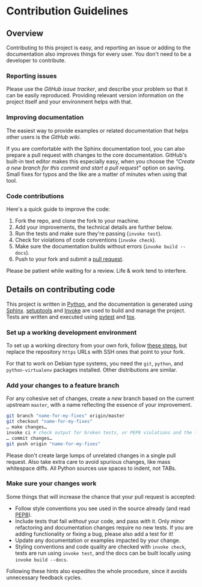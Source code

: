 # Contribution Guidelines

## Overview

Contributing to this project is easy, and reporting an issue or adding to the documentation
also improves things for every user. You don't need to be a developer to contribute.


### Reporting issues

Please use the *GitHub issue tracker*, and describe your problem so that it can be easily
reproduced. Providing relevant version information on the project itself and your environment helps with that.


### Improving documentation

The easiest way to provide examples or related documentation that helps other users
is the *GitHub wiki*.

If you are comfortable with the Sphinx documentation tool, you can also prepare a
pull request with changes to the core documentation.
GitHub's built-in text editor makes this especially easy, when you choose the
_“Create a new branch for this commit and start a pull request”_ option on saving.
Small fixes for typos and the like are a matter of minutes when using that tool.


### Code contributions

Here's a quick guide to improve the code:

1. Fork the repo, and clone the fork to your machine.
1. Add your improvements, the technical details are further below.
1. Run the tests and make sure they're passing (`invoke test`).
1. Check for violations of code conventions (`invoke check`).
1. Make sure the documentation builds without errors (`invoke build --docs`).
1. Push to your fork and submit a [pull request](https://help.github.com/articles/using-pull-requests/).

Please be patient while waiting for a review. Life & work tend to interfere.


## Details on contributing code

This project is written in [Python](http://www.python.org/),
and the documentation is generated using [Sphinx](https://pypi.python.org/pypi/Sphinx).
[setuptools](https://packaging.python.org/en/latest/projects.html#setuptools)
and [Invoke](http://www.pyinvoke.org/) are used to build and manage the project.
Tests are written and executed using [pytest](http://pytest.org/) and
[tox](https://testrun.org/tox/ ).


### Set up a working development environment

To set up a working directory from your own fork,
follow [these steps](https://github.com/jhermann/jmx4py#contributing),
but replace the repository `https` URLs with SSH ones that point to your fork.

For that to work on Debian type systems, you need the
`git`, `python`, and `python-virtualenv`
packages installed. Other distributions are similar.


### Add your changes to a feature branch

For any cohesive set of changes, create a *new* branch based on the current upstream `master`,
with a name reflecting the essence of your improvement.

```sh
git branch "name-for-my-fixes" origin/master
git checkout "name-for-my-fixes"
… make changes…
invoke ci # check output for broken tests, or PEP8 violations and the like
… commit changes…
git push origin "name-for-my-fixes"
```

Please don't create large lumps of unrelated changes in a single pull request.
Also take extra care to avoid spurious changes, like mass whitespace diffs.
All Python sources use spaces to indent, not TABs.


### Make sure your changes work

Some things that will increase the chance that your pull request is accepted:

* Follow style conventions you see used in the source already (and read [PEP8](http://www.python.org/dev/peps/pep-0008/)).
* Include tests that fail *without* your code, and pass *with* it. Only minor refactoring and documentation changes require no new tests. If you are adding functionality or fixing a bug, please also add a test for it!
* Update any documentation or examples impacted by your change.
* Styling conventions and code quality are checked with `invoke check`, tests are run using `invoke test`, and the docs can be built locally using `invoke build --docs`.

Following these hints also expedites the whole procedure, since it avoids unnecessary feedback cycles.
